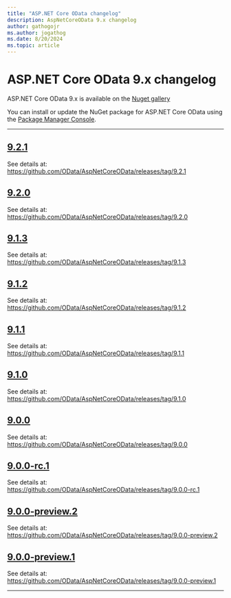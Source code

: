 ```yaml
---
title: "ASP.NET Core OData changelog"
description: AspNetCoreOData 9.x changelog
author: gathogojr
ms.author: jogathog
ms.date: 8/20/2024
ms.topic: article
---
```


# ASP.NET Core OData 9.x changelog

ASP.NET Core OData 9.x is available on the [Nuget gallery](https://www.nuget.org/packages/Microsoft.AspNetCore.OData)

You can install or update the NuGet package for ASP.NET Core OData using the [Package Manager Console](https://docs.nuget.org/docs/start-here/using-the-package-manager-console).

---

## [9.2.1](https://www.nuget.org/packages/Microsoft.AspNetCore.OData/9.2.1)

See details at: https://github.com/OData/AspNetCoreOData/releases/tag/9.2.1

## [9.2.0](https://www.nuget.org/packages/Microsoft.AspNetCore.OData/9.2.0)

See details at: https://github.com/OData/AspNetCoreOData/releases/tag/9.2.0

## [9.1.3](https://www.nuget.org/packages/Microsoft.AspNetCore.OData/9.1.3)

See details at: https://github.com/OData/AspNetCoreOData/releases/tag/9.1.3

## [9.1.2](https://www.nuget.org/packages/Microsoft.AspNetCore.OData/9.1.2)

See details at: https://github.com/OData/AspNetCoreOData/releases/tag/9.1.2

## [9.1.1](https://www.nuget.org/packages/Microsoft.AspNetCore.OData/9.1.1)

See details at: https://github.com/OData/AspNetCoreOData/releases/tag/9.1.1

## [9.1.0](https://www.nuget.org/packages/Microsoft.AspNetCore.OData/9.1.0)

See details at: https://github.com/OData/AspNetCoreOData/releases/tag/9.1.0

## [9.0.0](https://www.nuget.org/packages/Microsoft.AspNetCore.OData/9.0.0)

See details at: https://github.com/OData/AspNetCoreOData/releases/tag/9.0.0

## [9.0.0-rc.1](https://github.com/OData/AspNetCoreOData/releases/tag/9.0.0-rc.1)

See details at: https://github.com/OData/AspNetCoreOData/releases/tag/9.0.0-rc.1

## [9.0.0-preview.2](https://github.com/OData/AspNetCoreOData/releases/tag/9.0.0-preview.2)

See details at: https://github.com/OData/AspNetCoreOData/releases/tag/9.0.0-preview.2

## [9.0.0-preview.1](https://github.com/OData/AspNetCoreOData/releases/tag/9.0.0-preview.1)

See details at: https://github.com/OData/AspNetCoreOData/releases/tag/9.0.0-preview.1

 ---

